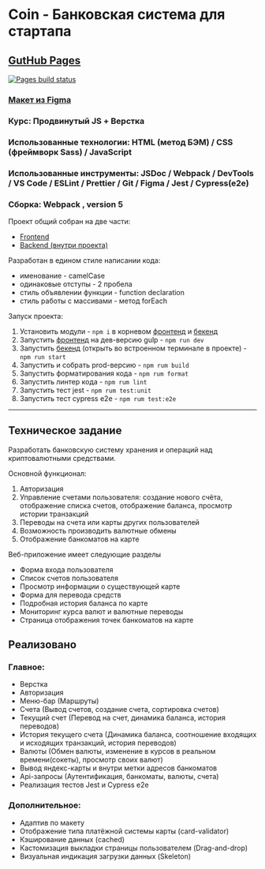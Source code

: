 # Coin - Банковская система для стартапа

## [GutHub Pages](https://romanmenshikov92.github.io/project-coin/)

[![Pages build status](https://github.com/RomanMenshikov92/project-coin/actions/workflows/pages/pages-build-deployment/badge.svg)](https://github.com/RomanMenshikov92/project-coin/actions/workflows/pages/pages-build-deployment)

### [Макет из Figma](https://www.figma.com/design/JUJVDoP27x18v4Eqt66SdK/Bank?node-id=9-400&node-type=frame&t=5BKsAMSdWPwgaIXU-0)

### Курс: Продвинутый JS + Верстка

### Использованные технологии: HTML (метод БЭМ) / CSS (фреймворк Sass) / JavaScript

### Использованные инструменты: JSDoc / Webpack / DevTools / VS Сode / ESLint / Prettier / Git / Figma / Jest / Cypress(e2e)

### Сборка: Webpack , version 5

Проект общий собран на две части:

- [Frontend](./)
- [Backend (внутри проекта)](./backend/)

Разработан в едином стиле написании кода:

- именование - camelCase
- одинаковые отступы - 2 пробела
- стиль объявлении функции - function declaration
- стиль работы с массивами - метод forEach

Запуск проекта:

1. Установить модули - `npm i` в корневом [фронтенд](./) и [бекенд](./backend/)
2. Запустить [фронтенд](./) на дев-версию gulp - `npm run dev`
3. Запустить [бекенд](./backend/) (открыть во встроенном терминале в проекте) - `npm run start`
4. Запустить и собрать prod-версию - `npm rum build`
5. Запустить форматирования кода - `npm rum format`
6. Запустить линтер кода - `npm rum lint`
7. Запустить тест jest - `npm rum test:unit`
8. Запустить тест cypress e2e - `npm rum test:e2e`

---

## Техническое задание

Разработать банковскую систему хранения и операций над криптовалютными средствами.

Основной функционал:
1. Авторизация
2. Управление счетами пользователя: создание нового счёта, отображение списка счетов, отображение баланса, просмотр истории транзакций
3. Переводы на счета или карты других пользователей
4. Возможность производить валютные обмены
5. Отображение банкоматов на карте

Веб-приложение имеет следующие разделы
- Форма входа пользователя
- Список счетов пользователя
- Просмотр информации о существующей карте
- Форма для перевода средств
- Подробная история баланса по карте
- Мониторинг курса валют и валютные переводы
- Страница отображения точек банкоматов на карте

## Реализовано
### Главное:

- Верстка
- Авторизация
- Меню-бар (Маршруты)
- Счета (Вывод счетов, создание счета, сортировка счетов)
- Текущий счет (Перевод на счет, динамика баланса, история переводов)
- История текущего счета (Динамика баланса, соотношение входящих и исходящих транзакций, история переводов)
- Валюты (Обмен валюты, изменение в курсов в реальном времени(сокеты), просмотр своих валют)
- Вывод яндекс-карты и внутри метки адресов банкоматов
- Api-запросы (Аутентификация, банкоматы, валюты, счета)
- Реализация тестов Jest и Cypress e2e

### Дополнительное:

- Адаптив по макету
- Отображение типа платёжной системы карты (card-validator)
- Кэширование данных (cached)
- Кастомизация выкладки страницы пользователем (Drag-and-drop)
- Визуальная индикация загрузки данных (Skeleton)
